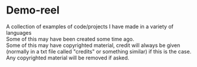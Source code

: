 # Demo-reel
A collection of examples of code/projects I have made in a variety of languages<br>
Some of this may have been created some time ago.<br>
Some of this may have copyrighted material, credit will always be given (normally in a txt file called "credits" or something similar) if this is the case.<br>
Any copyrighted material will be removed if asked.
